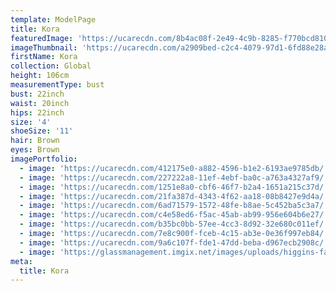 ```yaml
---
template: ModelPage
title: Kora
featuredImage: 'https://ucarecdn.com/8b4ac08f-2e49-4c9b-8285-f770bcd810cb/'
imageThumbnail: 'https://ucarecdn.com/a2909bed-c2c4-4079-97d1-6fd88e28ae39/'
firstName: Kora
collection: Global
height: 106cm
measurementType: bust
bust: 22inch
waist: 20inch
hips: 22inch
size: '4'
shoeSize: '11'
hair: Brown
eyes: Brown
imagePortfolio:
  - image: 'https://ucarecdn.com/412175e0-a882-4596-b1e2-6193ae9785db/'
  - image: 'https://ucarecdn.com/227222a8-11ef-4ebf-ba0c-a763a4327af9/'
  - image: 'https://ucarecdn.com/1251e8a0-cbf6-46f7-b2a4-1651a215c37d/'
  - image: 'https://ucarecdn.com/21fa387d-4343-4f62-aa18-08b8427e9d4a/'
  - image: 'https://ucarecdn.com/6ad71579-1572-48fe-b8ae-5c452ba5c3a7/'
  - image: 'https://ucarecdn.com/c4e58ed6-f5ac-45ab-ab99-956e604b6e27/'
  - image: 'https://ucarecdn.com/b35bc0bb-57ee-4cc3-8d92-32e680c011ef/'
  - image: 'https://ucarecdn.com/7e8c900f-fceb-4c15-ab3e-0e36f997eb84/'
  - image: 'https://ucarecdn.com/9a6c107f-fde1-47dd-beba-d967ecb2908c/'
  - image: 'https://glassmanagement.imgix.net/images/uploads/higgins-family.jpg'
meta:
  title: Kora
---
```


